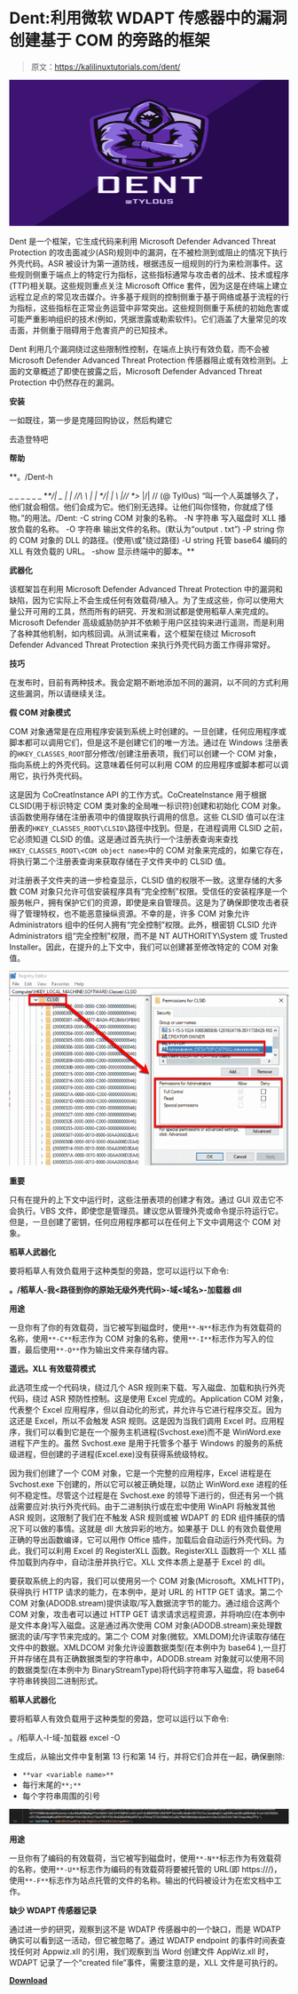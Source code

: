# Dent:利用微软 WDAPT 传感器中的漏洞创建基于 COM 的旁路的框架

> 原文：<https://kalilinuxtutorials.com/dent/>

[![Dent : A Framework For Creating COM-based Bypasses Utilizing Vulnerabilities In Microsoft’s WDAPT Sensors](img//8b0be4674851da5001a1f627976fd36d.png "Dent : A Framework For Creating COM-based Bypasses Utilizing Vulnerabilities In Microsoft’s WDAPT Sensors")](https://1.bp.blogspot.com/-JwZGTe_TTM8/YMNDOtnMi8I/AAAAAAAAJag/ZjrWJ7FG9IUUqyi41Gv0whfq2hFSr5SJACLcBGAsYHQ/s728/dent%2B%25281%2529.png)

Dent 是一个框架，它生成代码来利用 Microsoft Defender Advanced Threat Protection 的攻击面减少(ASR)规则中的漏洞，在不被检测到或阻止的情况下执行外壳代码。ASR 被设计为第一道防线，根据违反一组规则的行为来检测事件。这些规则侧重于端点上的特定行为指标，这些指标通常与攻击者的战术、技术或程序(TTP)相关联。这些规则重点关注 Microsoft Office 套件，因为这是在终端上建立远程立足点的常见攻击媒介。许多基于规则的控制侧重于基于网络或基于流程的行为指标，这些指标在正常业务运营中非常突出。这些规则侧重于系统的初始危害或可能严重影响组织的技术(例如，凭据泄露或勒索软件)。它们涵盖了大量常见的攻击面，并侧重于阻碍用于危害资产的已知技术。

Dent 利用几个漏洞绕过这些限制性控制，在端点上执行有效负载，而不会被 Microsoft Defender Advanced Threat Protection 传感器阻止或有效检测到。上面的文章概述了即使在披露之后，Microsoft Defender Advanced Threat Protection 中仍然存在的漏洞。

**安装**

一如既往，第一步是克隆回购协议，然后构建它

去造登特吧

**帮助**

**。/Dent-h

_ _ _ _ _ _ \*_*/| _
| | _/\/\ \ | | \*/| | \ |/_/_ _*>_ |/|
\/\/
(@ Tyl0us)
“叫一个人英雄够久了，他们就会相信。他们会成为它。他们别无选择。让他们叫你怪物，你就成了怪物。”的用法。/Dent:
-C string
COM 对象的名称。
-N 字符串
写入磁盘时 XLL 播放负载的名称。
-O 字符串
输出文件的名称。(默认为“output . txt”)
-P string
你的 COM 对象的 DLL 的路径。(使用\或"绕过路径)
-U string
托管 base64 编码的 XLL 有效负载的 URL。
-show
显示终端中的脚本。**

**武器化**

该框架旨在利用 Microsoft Defender Advanced Threat Protection 中的漏洞和缺陷，因为它实际上不会生成任何有效载荷/植入。为了生成这些，你可以使用大量公开可用的工具，然而所有的研究、开发和测试都是使用稻草人来完成的。Microsoft Defender 高级威胁防护并不依赖于用户区挂钩来进行遥测，而是利用了各种其他机制，如内核回调。从测试来看，这个框架在绕过 Microsoft Defender Advanced Threat Protection 来执行外壳代码方面工作得非常好。

**技巧**

在发布时，目前有两种技术。我会定期不断地添加不同的漏洞，以不同的方式利用这些漏洞，所以请继续关注。

**假 COM 对象模式**

COM 对象通常是在应用程序安装到系统上时创建的。一旦创建，任何应用程序或脚本都可以调用它们，但是这不是创建它们的唯一方法。通过在 Windows 注册表的`HKEY_CLASSES_ROOT`部分修改/创建注册表项，我们可以创建一个 COM 对象，指向系统上的外壳代码。这意味着任何可以利用 COM 的应用程序或脚本都可以调用它，执行外壳代码。

这是因为 CoCreatInstance API 的工作方式。CoCreateInstance 用于根据 CLSID(用于标识特定 COM 类对象的全局唯一标识符)创建和初始化 COM 对象。该函数使用存储在注册表项中的值提取执行调用的信息。这些 CLSID 值可以在注册表的`HKEY_CLASSES_ROOT\CLSID\`路径中找到。但是，在进程调用 CLSID 之前，它必须知道 CLSID 的值。这是通过首先执行一个注册表查询来查找`HKEY_CLASSES_ROOT\<COM object name>`中的 COM 对象来完成的，如果它存在，将执行第二个注册表查询来获取存储在子文件夹中的 CLSID 值。

对注册表子文件夹的进一步检查显示，CLSID 值的权限不一致。这里存储的大多数 COM 对象只允许可信安装程序具有“完全控制”权限。受信任的安装程序是一个服务帐户，拥有保护它们的资源，即使是来自管理员。这是为了确保即使攻击者获得了管理特权，也不能恶意操纵资源。不幸的是，许多 COM 对象允许 Administrators 组中的任何人拥有“完全控制”权限。此外，根密钥 CLSID 允许 Administrators 组“完全控制”权限，而不是 NT AUTHORITY\System 或 Trusted Installer。因此，在提升的上下文中，我们可以创建甚至修改特定的 COM 对象值。

![](img//3962f0a77e7aa7be527c1a83703e7222.png)

**重要**

只有在提升的上下文中运行时，这些注册表项的创建才有效。通过 GUI 双击它不会执行。VBS 文件，即使您是管理员。建议您从管理外壳或命令提示符运行它。但是，一旦创建了密钥，任何应用程序都可以在任何上下文中调用这个 COM 对象。

**稻草人武器化**

要将稻草人有效负载用于这种类型的旁路，您可以运行以下命令:

**。/稻草人-我<路径到你的原始无级外壳代码>-域<域名>-加载器 dll**

**用途**

一旦你有了你的有效载荷，当它被写到磁盘时，使用`**-N**`标志作为有效载荷的名称，使用`**-C**`标志作为 COM 对象的名称，使用`**-I**`标志作为写入的位置，最后使用`**-O**`作为输出文件来存储内容。

**遥远。XLL 有效载荷模式**

此选项生成一个代码块，绕过几个 ASR 规则来下载、写入磁盘、加载和执行外壳代码，绕过 ASR 预防性控制。这是使用 Excel 完成的。Application COM 对象，代表整个 Excel 应用程序，但以自动化的形式，并允许与它进行程序交互。因为这还是 Excel，所以不会触发 ASR 规则。这是因为当我们调用 Excel 时。应用程序，我们可以看到它是在一个服务主机进程(Svchost.exe)而不是 WinWord.exe 进程下产生的。虽然 Svchost.exe 是用于托管多个基于 Windows 的服务的系统级进程，但创建的子进程(Excel.exe)没有获得系统级特权。

因为我们创建了一个 COM 对象，它是一个完整的应用程序，Excel 进程是在 Svchost.exe 下创建的，所以它可以被正确处理，以防止 WinWord.exe 进程的任何不稳定性。尽管这个过程是在 Svchost.exe 的领导下进行的，但还有另一个挑战需要应对:执行外壳代码。由于二进制执行或在宏中使用 WinAPI 将触发其他 ASR 规则，这限制了我们在不触发 ASR 规则或被 WDAPT 的 EDR 组件捕获的情况下可以做的事情。这就是 dll 大放异彩的地方。如果基于 DLL 的有效负载使用正确的导出函数编译，它可以用作 Office 插件，加载后会自动运行外壳代码。为此，我们可以利用 Excel 的 RegisterXLL 函数。RegisterXLL 函数将一个 XLL 插件加载到内存中，自动注册并执行它。XLL 文件本质上是基于 Excel 的 dll。

要获取系统上的内容，我们可以使用另一个 COM 对象(Microsoft。XMLHTTP)，获得执行 HTTP 请求的能力，在本例中，是对 URL 的 HTTP GET 请求。第二个 COM 对象(ADODB.stream)提供读取/写入数据流字节的能力。通过组合这两个 COM 对象，攻击者可以通过 HTTP GET 请求请求远程资源，并将响应(在本例中是文件本身)写入磁盘。这是通过再次使用 COM 对象(ADODB.stream)来处理数据流的读/写字节来完成的。第二个 COM 对象(微软。XMLDOM)允许读取存储在文件中的数据。XMLDCOM 对象允许设置数据类型(在本例中为 base64 ),一旦打开并存储在具有正确数据类型的字符串中，ADODB.stream 对象就可以使用不同的数据类型(在本例中为 BinaryStreamType)将代码字符串写入磁盘，将 base64 字符串转换回二进制形式。

**稻草人武器化**

要将稻草人有效负载用于这种类型的旁路，您可以运行以下命令:

。/稻草人-I<path to="" your="" raw="" stageless="" shellcode="">-域<domain name="">-加载器 excel -O</domain></path>

生成后，从输出文件中复制第 13 行和第 14 行，并将它们合并在一起，确保删除:

*   `**var <variable name>**`
*   每行末尾的`**;**`
*   每个字符串周围的引号

![](img//5833681f93a4890972451b04c34e24cc.png)

**用途**

一旦你有了编码的有效载荷，当它被写到磁盘时，使用`**-N**`标志作为有效载荷的名称，使用`**-U**`标志作为编码的有效载荷将要被托管的 URL(即 https:///)，使用`**-F**`标志作为站点托管的文件的名称。输出的代码被设计为在宏文档中工作。

**缺少 WDAPT 传感器记录**

通过进一步的研究，观察到这不是 WDATP 传感器中的一个缺口，而是 WDATP 确实可以看到这一活动，但它被忽略了。通过 WDATP endpoint 的事件时间表查找任何对 Appwiz.xll 的引用，我们观察到当 Word 创建文件 AppWiz.xll 时，WDAPT 记录了一个“created file”事件，需要注意的是，XLL 文件是可执行的。

[**Download**](https://github.com/optiv/Dent)